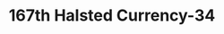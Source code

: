 ---
f_zip-code: 60426
f_state-code: IL
title: 167th Halsted Currency-34
f_phone: 708-339-8730
f_city-only: Harvey
f_address: 16835 Halsted Street Harvey
f_location-unique-id: '34'
slug: 167th-halsted-currency-34
updated-on: '2024-05-30T13:46:58.046Z'
created-on: '2024-05-30T13:36:59.803Z'
published-on: '2024-05-30T13:54:32.469Z'
f_city-state: cms/city/harvey-il.md
f_company: cms/company/167th-halsted-currency.md
f_state: cms/state/illinois.md
layout: '[payday-loan].html'
tags: payday-loan
---